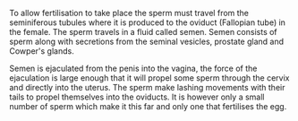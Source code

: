 To allow fertilisation to take place the sperm must travel from the seminiferous tubules where it is produced to the oviduct (Fallopian tube) in the female. The sperm travels in a fluid called semen. Semen consists of sperm along with secretions from the seminal vesicles, prostate gland and Cowper's glands.

Semen is ejaculated from the penis into the vagina, the force of the ejaculation is large enough that it will propel some sperm through the cervix and directly into the uterus. The sperm make lashing movements with their tails to propel themselves into the oviducts. It is however only a small number of sperm which make it this far and only one that fertilises the egg.